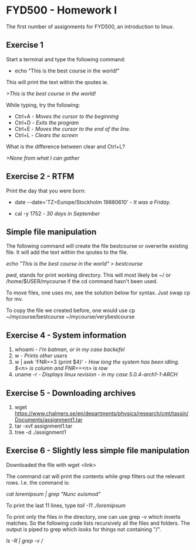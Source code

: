 # FYD500 - Homework I
The first number of assignments for FYD500, an introduction to linux.

## Exercise 1
Start a terminal and type the following command: 

* echo "This is the best course in the world!" 

This will print the text within the qoutes ie.

*>This is the best course in the world!*


While typing, try the following: 

* Ctrl+A - *Moves the cursor to the beginning*
* Ctrl+D - *Exits the program*
* Ctrl+E - *Moves the cursor to the end of the line.*
* Ctrl+L - *Clears the screen*

What is the difference between clear and Ctrl+L? 

*>None from what I can gather*

## Exercise 2 - RTFM
Print the day that you were born:

* date --date='TZ=Europe/Stockholm 19880610' - *It was a Friday.*

* cal -y 1752 - *30 days in September*

## Simple file manipulation
The following command will create the file bestcourse or overwrite existing file. It will add the text within the qoutes to the file.

*echo "This is the best course in the world" > bestcourse*

*pwd*, stands for print working directory. This will most likely be ~/ or /home/$USER/mycourse if the cd command hasn't been used. 

To move files, one uses mv, see the solution below for syntax. Just swap cp for mv.

To copy the file we created before, one would use cp ~/mycourse/bestcourse ~/mycourse/verybestcourse

## Exercise 4 - System information
1) whoami - *I'm batman, or in my case backefel*
2) w - *Prints other users*
3) w | awk 'FNR==3 {print $4}' - *How long the system has been idling. $\<n> is column and FNR==\<n> is row*
4) uname -r - *Displays linux revision - in my case 5.0.4-arch1-1-ARCH*


## Exercise 5 - Downloading archives
1) wget https://www.chalmers.se/en/departments/physics/research/cmt/tassin/Documents/assignment1.tar
2) tar -xvf assignment1.tar
3) tree -d ./assignment1

## Exercise 6 - Slightly less simple file manipulation
Downloaded the file with wget \<link\>

The command cat will print the contents while grep filters out the relevant rows. I.e. the command is:

*cat loremipsum | grep "Nunc euismod"*

To print the last 11 lines, type *tail -11 ./loremipsum*

To print only the files in the directory, one can use grep -v which inverts matches. So the following code lists recursively all the files and folders. The output is piped to grep which looks for things not containing "/".


*ls -R | grep -v /*




